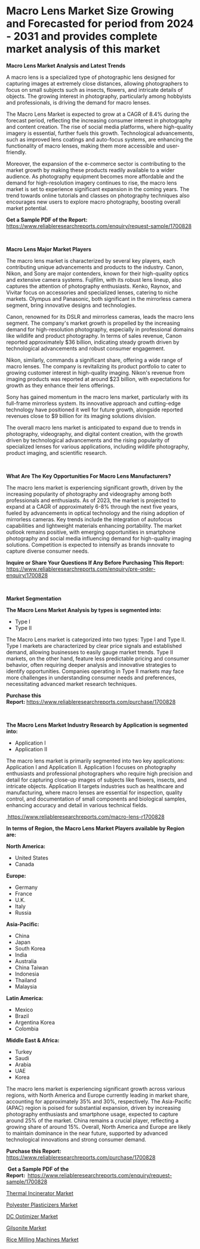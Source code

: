 <p><h1>Macro Lens Market Size Growing and Forecasted for period from 2024 - 2031 and provides complete market analysis of this market</h1></p><p><strong>Macro Lens Market Analysis and Latest Trends</strong></p>
<p><p>A macro lens is a specialized type of photographic lens designed for capturing images at extremely close distances, allowing photographers to focus on small subjects such as insects, flowers, and intricate details of objects. The growing interest in photography, particularly among hobbyists and professionals, is driving the demand for macro lenses.</p><p>The Macro Lens Market is expected to grow at a CAGR of 8.4% during the forecast period, reflecting the increasing consumer interest in photography and content creation. The rise of social media platforms, where high-quality imagery is essential, further fuels this growth. Technological advancements, such as improved lens coatings and auto-focus systems, are enhancing the functionality of macro lenses, making them more accessible and user-friendly.</p><p>Moreover, the expansion of the e-commerce sector is contributing to the market growth by making these products readily available to a wider audience. As photography equipment becomes more affordable and the demand for high-resolution imagery continues to rise, the macro lens market is set to experience significant expansion in the coming years. The trend towards online tutorials and classes on photography techniques also encourages new users to explore macro photography, boosting overall market potential.</p></p>
<p><strong>Get a Sample PDF of the Report:&nbsp;</strong> <a href="https://www.reliableresearchreports.com/enquiry/request-sample/1700828?utm_campaign=1635&utm_medium=2&utm_source=Github&utm_content=ia&utm_term=21102024&utm_id=macro-lens">https://www.reliableresearchreports.com/enquiry/request-sample/1700828</a></p>
<p>&nbsp;</p>
<p><strong>Macro Lens Major Market Players</strong></p>
<p><p>The macro lens market is characterized by several key players, each contributing unique advancements and products to the industry. Canon, Nikon, and Sony are major contenders, known for their high-quality optics and extensive camera systems. Fujifilm, with its robust lens lineup, also captures the attention of photography enthusiasts. Kenko, Raynox, and Vivitar focus on accessories and specialized lenses, catering to niche markets. Olympus and Panasonic, both significant in the mirrorless camera segment, bring innovative designs and technologies.</p><p>Canon, renowned for its DSLR and mirrorless cameras, leads the macro lens segment. The company's market growth is propelled by the increasing demand for high-resolution photography, especially in professional domains like wildlife and product photography. In terms of sales revenue, Canon reported approximately $36 billion, indicating steady growth driven by technological advancements and robust consumer engagement.</p><p>Nikon, similarly, commands a significant share, offering a wide range of macro lenses. The company is revitalizing its product portfolio to cater to growing customer interest in high-quality imaging. Nikon's revenue from imaging products was reported at around $23 billion, with expectations for growth as they enhance their lens offerings.</p><p>Sony has gained momentum in the macro lens market, particularly with its full-frame mirrorless system. Its innovative approach and cutting-edge technology have positioned it well for future growth, alongside reported revenues close to $9 billion for its imaging solutions division.</p><p>The overall macro lens market is anticipated to expand due to trends in photography, videography, and digital content creation, with the growth driven by technological advancements and the rising popularity of specialized lenses for various applications, including wildlife photography, product imaging, and scientific research.</p></p>
<p>&nbsp;</p>
<p><strong>What Are The Key Opportunities For Macro Lens Manufacturers?</strong></p>
<p><p>The macro lens market is experiencing significant growth, driven by the increasing popularity of photography and videography among both professionals and enthusiasts. As of 2023, the market is projected to expand at a CAGR of approximately 6-8% through the next five years, fueled by advancements in optical technology and the rising adoption of mirrorless cameras. Key trends include the integration of autofocus capabilities and lightweight materials enhancing portability. The market outlook remains positive, with emerging opportunities in smartphone photography and social media influencing demand for high-quality imaging solutions. Competition is expected to intensify as brands innovate to capture diverse consumer needs.</p></p>
<p><strong>Inquire or Share Your Questions If Any Before Purchasing This Report:</strong> <a href="https://www.reliableresearchreports.com/enquiry/pre-order-enquiry/1700828?utm_campaign=1635&utm_medium=2&utm_source=Github&utm_content=ia&utm_term=21102024&utm_id=macro-lens">https://www.reliableresearchreports.com/enquiry/pre-order-enquiry/1700828</a></p>
<p>&nbsp;</p>
<p><strong>Market Segmentation</strong></p>
<p><strong>The Macro Lens Market Analysis by types is segmented into:</strong></p>
<p><ul><li>Type I</li><li>Type II</li></ul></p>
<p><p>The Macro Lens market is categorized into two types: Type I and Type II. Type I markets are characterized by clear price signals and established demand, allowing businesses to easily gauge market trends. Type II markets, on the other hand, feature less predictable pricing and consumer behavior, often requiring deeper analysis and innovative strategies to identify opportunities. Companies operating in Type II markets may face more challenges in understanding consumer needs and preferences, necessitating advanced market research techniques.</p></p>
<p><strong>Purchase this Report:&nbsp;</strong><a href="https://www.reliableresearchreports.com/purchase/1700828?utm_campaign=1635&utm_medium=2&utm_source=Github&utm_content=ia&utm_term=21102024&utm_id=macro-lens">https://www.reliableresearchreports.com/purchase/1700828</a></p>
<p>&nbsp;</p>
<p><strong>The Macro Lens Market Industry Research by Application is segmented into:</strong></p>
<p><ul><li>Application I</li><li>Application II</li></ul></p>
<p><p>The macro lens market is primarily segmented into two key applications: Application I and Application II. Application I focuses on photography enthusiasts and professional photographers who require high precision and detail for capturing close-up images of subjects like flowers, insects, and intricate objects. Application II targets industries such as healthcare and manufacturing, where macro lenses are essential for inspection, quality control, and documentation of small components and biological samples, enhancing accuracy and detail in various technical fields.</p></p>
<p><a href="https://www.reliableresearchreports.com/macro-lens-r1700828?utm_campaign=1635&utm_medium=2&utm_source=Github&utm_content=ia&utm_term=21102024&utm_id=macro-lens">&nbsp;https://www.reliableresearchreports.com/macro-lens-r1700828</a></p>
<p><strong>In terms of Region, the Macro Lens Market Players available by Region are:</strong></p>
<p>
    <p> <strong> North America: </strong>
        <ul>
            <li>United States</li>
            <li>Canada</li>
        </ul>
        </p> 
    <p> <strong> Europe: </strong>
        <ul>
            <li>Germany</li>
            <li>France</li>
            <li>U.K.</li>
            <li>Italy</li>
            <li>Russia</li>
        </ul>
        </p> 
    <p> <strong> Asia-Pacific: </strong>
        <ul>
            <li>China</li>
            <li>Japan</li>
            <li>South Korea</li>
            <li>India</li>
            <li>Australia</li>
            <li>China Taiwan</li>
            <li>Indonesia</li>
            <li>Thailand</li>
            <li>Malaysia</li>
        </ul>
        </p> 
    <p> <strong> Latin America: </strong>
        <ul>
            <li>Mexico</li>
            <li>Brazil</li>
            <li>Argentina Korea</li>
            <li>Colombia</li>
        </ul>
        </p> 
    <p> <strong> Middle East & Africa: </strong>
        <ul>
            <li>Turkey</li>
            <li>Saudi</li>
            <li>Arabia</li>
            <li>UAE</li>
            <li>Korea</li>
        </ul>
    </p>
    </p>
<p><p>The macro lens market is experiencing significant growth across various regions, with North America and Europe currently leading in market share, accounting for approximately 35% and 30%, respectively. The Asia-Pacific (APAC) region is poised for substantial expansion, driven by increasing photography enthusiasts and smartphone usage, expected to capture around 25% of the market. China remains a crucial player, reflecting a growing share of around 15%. Overall, North America and Europe are likely to maintain dominance in the near future, supported by advanced technological innovations and strong consumer demand.</p></p>
<p><strong>Purchase this Report: </strong><a href="https://www.reliableresearchreports.com/purchase/1700828?utm_campaign=1635&utm_medium=2&utm_source=Github&utm_content=ia&utm_term=21102024&utm_id=macro-lens">https://www.reliableresearchreports.com/purchase/1700828</a></p>
<p>&nbsp;<strong>Get a Sample PDF of the Report:&nbsp;&nbsp;</strong><a href="https://www.reliableresearchreports.com/enquiry/request-sample/1700828?utm_campaign=1635&utm_medium=2&utm_source=Github&utm_content=ia&utm_term=21102024&utm_id=macro-lens">https://www.reliableresearchreports.com/enquiry/request-sample/1700828</a></p>
<p><strong></strong></p>
<p><p><a href="https://www.linkedin.com/pulse/thermal-incinerator-market-global-regional-analysis-focus-region-qderc?utm_campaign=1635&utm_medium=2&utm_source=Github&utm_content=ia&utm_term=21102024&utm_id=macro-lens">Thermal Incinerator Market</a></p><p><a href="https://www.linkedin.com/pulse/strategic-market-insights-global-polyester-plasticizers-2024--hrdie?utm_campaign=1635&utm_medium=2&utm_source=Github&utm_content=ia&utm_term=21102024&utm_id=macro-lens">Polyester Plasticizers Market</a></p><p><a href="https://www.linkedin.com/pulse/dc-optimizer-market-matrix-applications-types-cagr-growth-firmotion-gcetc?utm_campaign=1635&utm_medium=2&utm_source=Github&utm_content=ia&utm_term=21102024&utm_id=macro-lens">DC Optimizer Market</a></p><p><a href="https://www.linkedin.com/pulse/investment-opportunities-gilsonite-sector-risk-analysis-roi-projections-bjoxe?utm_campaign=1635&utm_medium=2&utm_source=Github&utm_content=ia&utm_term=21102024&utm_id=macro-lens">Gilsonite Market</a></p><p><a href="https://www.linkedin.com/pulse/rice-milling-machines-market-research-report-exploring-size-revenue-eoocc?utm_campaign=1635&utm_medium=2&utm_source=Github&utm_content=ia&utm_term=21102024&utm_id=macro-lens">Rice Milling Machines Market</a></p></p>